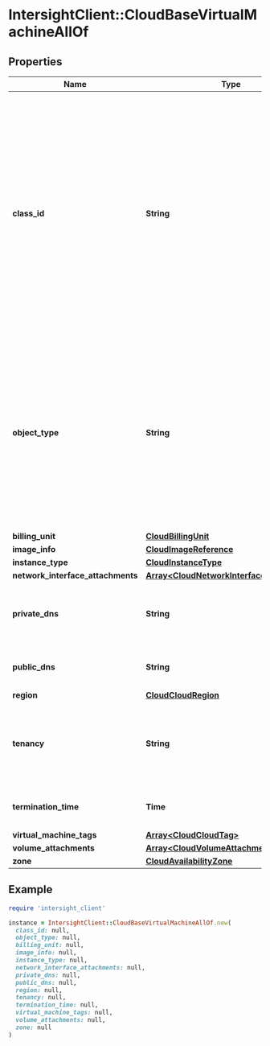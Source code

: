 # IntersightClient::CloudBaseVirtualMachineAllOf

## Properties

| Name | Type | Description | Notes |
| ---- | ---- | ----------- | ----- |
| **class_id** | **String** | The fully-qualified name of the instantiated, concrete type. This property is used as a discriminator to identify the type of the payload when marshaling and unmarshaling data. The enum values provides the list of concrete types that can be instantiated from this abstract type. | [default to &#39;cloud.AwsVirtualMachine&#39;] |
| **object_type** | **String** | The fully-qualified name of the instantiated, concrete type. The value should be the same as the &#39;ClassId&#39; property. The enum values provides the list of concrete types that can be instantiated from this abstract type. | [default to &#39;cloud.AwsVirtualMachine&#39;] |
| **billing_unit** | [**CloudBillingUnit**](CloudBillingUnit.md) |  | [optional] |
| **image_info** | [**CloudImageReference**](CloudImageReference.md) |  | [optional] |
| **instance_type** | [**CloudInstanceType**](CloudInstanceType.md) |  | [optional] |
| **network_interface_attachments** | [**Array&lt;CloudNetworkInterfaceAttachment&gt;**](CloudNetworkInterfaceAttachment.md) |  | [optional] |
| **private_dns** | **String** | The private DNS hostname name assigned to the instance. | [optional][readonly] |
| **public_dns** | **String** | The public DNS name assigned to the instance. | [optional][readonly] |
| **region** | [**CloudCloudRegion**](CloudCloudRegion.md) |  | [optional] |
| **tenancy** | **String** | How virtual machines are distributed across physical hardware and affects pricing. | [optional][readonly] |
| **termination_time** | **Time** | Time when this virtualmachine is terminated. | [optional][readonly] |
| **virtual_machine_tags** | [**Array&lt;CloudCloudTag&gt;**](CloudCloudTag.md) |  | [optional] |
| **volume_attachments** | [**Array&lt;CloudVolumeAttachment&gt;**](CloudVolumeAttachment.md) |  | [optional] |
| **zone** | [**CloudAvailabilityZone**](CloudAvailabilityZone.md) |  | [optional] |

## Example

```ruby
require 'intersight_client'

instance = IntersightClient::CloudBaseVirtualMachineAllOf.new(
  class_id: null,
  object_type: null,
  billing_unit: null,
  image_info: null,
  instance_type: null,
  network_interface_attachments: null,
  private_dns: null,
  public_dns: null,
  region: null,
  tenancy: null,
  termination_time: null,
  virtual_machine_tags: null,
  volume_attachments: null,
  zone: null
)
```


